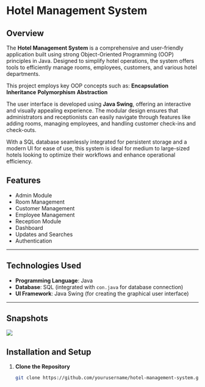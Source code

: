 # Hotel Management System

## Overview
The **Hotel Management System** is a comprehensive and user-friendly application built using strong Object-Oriented Programming (OOP) principles in Java. Designed to simplify hotel operations, the system offers tools to efficiently manage rooms, employees, customers, and various hotel departments.

This project employs key OOP concepts such as: **Encapsulation** **Inheritance** **Polymorphism**
  **Abstraction**

The user interface is developed using **Java Swing**, offering an interactive and visually appealing experience. The modular design ensures that administrators and receptionists can easily navigate through features like adding rooms, managing employees, and handling customer check-ins and check-outs.

With a SQL database seamlessly integrated for persistent storage and a modern UI for ease of use, this system is ideal for medium to large-sized hotels looking to optimize their workflows and enhance operational efficiency.

## Features

- Admin Module  
- Room Management  
- Customer Management  
- Employee Management  
- Reception Module  
- Dashboard  
- Updates and Searches  
- Authentication  


---

## Technologies Used
- **Programming Language**: Java
- **Database**: SQL (integrated with `con.java` for database connection)
- **UI Framework**: Java Swing (for creating the graphical user interface)

---

## Snapshots 

![](icon/snap1.png)


## Installation and Setup
1. **Clone the Repository**
   ```bash
   git clone https://github.com/yourusername/hotel-management-system.git
